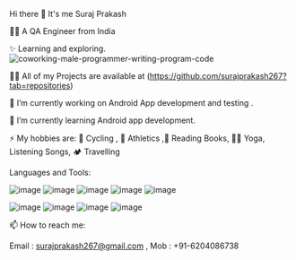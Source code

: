 Hi there 👋 It's me Suraj Prakash

👨‍💻  A QA Engineer from India

✨ Learning and exploring.  ![coworking-male-programmer-writing-program-code](https://github.com/user-attachments/assets/1d7ca2d6-a483-41dc-b1b5-fa08db768ab1)




👨‍💻 All of my Projects are available at (https://github.com/surajprakash267?tab=repositories)



 🔭 I’m currently working on Android App development and testing .
 
 🌱 I’m currently learning Android app development.

⚡ My hobbies are: 🚴 Cycling , 🏃 Athletics ,📖 Reading Books, 🧘‍♂️ Yoga, Listening Songs, 🏕 Travelling

Languages and Tools: 

![image](https://github.com/user-attachments/assets/6c0883ab-4634-46db-b4ba-5b7e09e20767)   ![image](https://github.com/user-attachments/assets/7ca6f2fd-244a-49e7-81e7-007db42739c8)   ![image](https://github.com/user-attachments/assets/e92b3526-7c5e-484f-ad66-94d8cc75ded8)   ![image](https://github.com/user-attachments/assets/0033fc57-6509-49f2-9e0c-75b8073e0e8b)   ![image](https://github.com/user-attachments/assets/7fbc1f37-4569-49b4-9919-3829a3fa2139)

![image](https://github.com/user-attachments/assets/725490dc-bcc9-4c52-8b08-3ac17e361d22)  ![image](https://github.com/user-attachments/assets/e49b2cf3-baec-4de6-bdb1-e2e14479a1b0)  ![image](https://github.com/user-attachments/assets/d3a6c806-55b5-42f6-b311-44efd06cd57f)   ![image](https://github.com/user-attachments/assets/69436d57-bb39-4da3-97b3-783bdc22abf0)


📫 How to reach me: 

Email : surajprakash267@gmail.com , 
Mob : +91-6204086738


